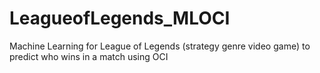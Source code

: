 # LeagueofLegends_MLOCI

Machine Learning for League of Legends (strategy genre video game) to predict who wins in a match using OCI

